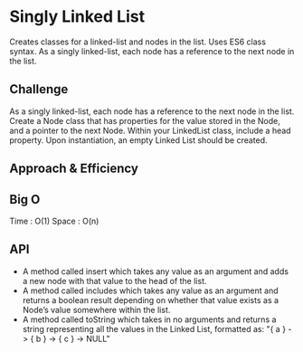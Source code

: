 # Singly Linked List
Creates classes for a linked-list and nodes in the list. Uses ES6 class syntax.
As a singly linked-list, each node has a reference to the next node in the list.

## Challenge
As a singly linked-list, each node has a reference to the next node in the list.
Create a Node class that has properties for the value stored in the Node, and a pointer to the next Node.
Within your LinkedList class, include a head property. Upon instantiation, an empty Linked List should be created.

## Approach & Efficiency
## Big O
Time : O(1)
Space : O(n)

## API
- A method called insert which takes any value as an argument and adds a new node with that value to the head of the list.
- A method called includes which takes any value as an argument and returns a boolean result depending on whether that value exists as a Node’s value somewhere within the list.
- A method called toString which takes in no arguments and returns a string representing all the values in the Linked List, formatted as:
"{ a } -> { b } -> { c } -> NULL"